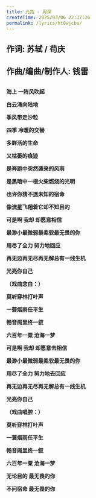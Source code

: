 ```yaml
---
title: 光亮 - 周深
createTime: 2025/03/06 22:17:26
permalink: /lyrics/ht0wjcbu/
---
```

##  作词: 苏轼 / 苟庆

## 作曲/编曲/制作人: 钱雷

## 

**海上 一阵风吹起**

**白云涌向陆地**

**季风带走沙粒**

**四季 冷暖的交替**

**多鲜活的生命**

**又枯萎的痕迹**

**是奔跑中突然袭来的风雨**

**是黑暗中一根火柴燃烧的光明**

**也许你猜不透未知的宿命**

**像流星飞翔着它却不知目的**

**可是啊 我却 却愿意相信**

**最渺小最微弱最柔软最无畏的你**

**用尽了全力 努力地回应**

**再无边再无尽再无解总有一线生机**

**光亮你自己**

**（戏曲念白：）**

**莫听穿林打叶声**

**一蓑烟雨任平生**

**畅音阁里终一叙**

**六百年一粟 沧海一梦**

**可是啊 我却 却愿意去相信**

**最渺小最微弱最柔软最无畏的你**

**用尽了全力 努力地去回应**

**再无边再无尽再无解总有一线生机**

**光亮你自己**

**（戏曲唱腔：）**

**莫听穿林打叶声**

**一蓑烟雨任平生**

**畅音阁里终一叙**

**六百年一粟 沧海一梦**

**无论目的 最无畏的你**

**不问宿命 最无畏的你**
